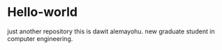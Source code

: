 # Hello-world
just another repository
this is dawit alemayohu. new graduate student in  computer engineering.
